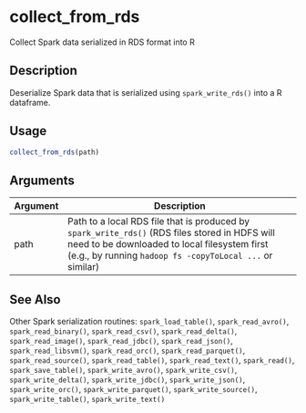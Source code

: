 # collect_from_rds


Collect Spark data serialized in RDS format into R




## Description

Deserialize Spark data that is serialized using `spark_write_rds()` into a R
dataframe.





## Usage
```r
collect_from_rds(path)
```




## Arguments


Argument      |Description
------------- |----------------
path | Path to a local RDS file that is produced by `spark_write_rds()` (RDS files stored in HDFS will need to be downloaded to local filesystem first (e.g., by running `hadoop fs -copyToLocal ...` or similar)







## See Also

Other Spark serialization routines: 
`spark_load_table()`,
`spark_read_avro()`,
`spark_read_binary()`,
`spark_read_csv()`,
`spark_read_delta()`,
`spark_read_image()`,
`spark_read_jdbc()`,
`spark_read_json()`,
`spark_read_libsvm()`,
`spark_read_orc()`,
`spark_read_parquet()`,
`spark_read_source()`,
`spark_read_table()`,
`spark_read_text()`,
`spark_read()`,
`spark_save_table()`,
`spark_write_avro()`,
`spark_write_csv()`,
`spark_write_delta()`,
`spark_write_jdbc()`,
`spark_write_json()`,
`spark_write_orc()`,
`spark_write_parquet()`,
`spark_write_source()`,
`spark_write_table()`,
`spark_write_text()`



